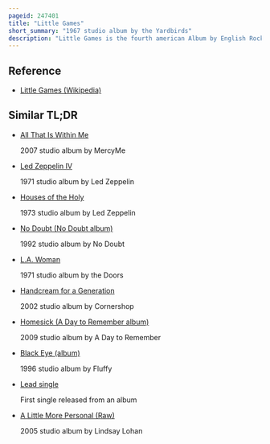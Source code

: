 ```yaml
---
pageid: 247401
title: "Little Games"
short_summary: "1967 studio album by the Yardbirds"
description: "Little Games is the fourth american Album by English Rock band the Yardbirds. Recorded and released in 1967 it was their first Album recorded after becoming a Quartet with jimmy Page as sole Guitarist and Chris Dreja switching to bass. It was also the only Album by the Yardbirds produced by Mickie most."
---
```


## Reference

- [Little Games (Wikipedia)](https://en.wikipedia.org/?curid=247401)

## Similar TL;DR

- [All That Is Within Me](/tldr/en/all-that-is-within-me)

  2007 studio album by MercyMe

- [Led Zeppelin IV](/tldr/en/led-zeppelin-iv)

  1971 studio album by Led Zeppelin

- [Houses of the Holy](/tldr/en/houses-of-the-holy)

  1973 studio album by Led Zeppelin

- [No Doubt (No Doubt album)](/tldr/en/no-doubt-no-doubt-album)

  1992 studio album by No Doubt

- [L.A. Woman](/tldr/en/la-woman)

  1971 studio album by the Doors

- [Handcream for a Generation](/tldr/en/handcream-for-a-generation)

  2002 studio album by Cornershop

- [Homesick (A Day to Remember album)](/tldr/en/homesick-a-day-to-remember-album)

  2009 studio album by A Day to Remember

- [Black Eye (album)](/tldr/en/black-eye-album)

  1996 studio album by Fluffy

- [Lead single](/tldr/en/lead-single)

  First single released from an album

- [A Little More Personal (Raw)](/tldr/en/a-little-more-personal-raw)

  2005 studio album by Lindsay Lohan
